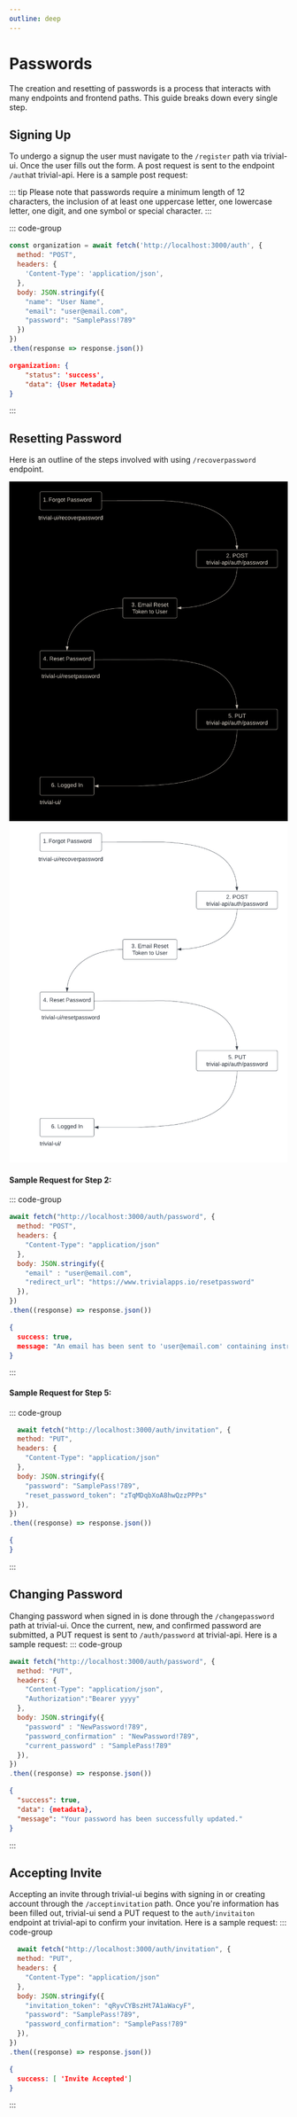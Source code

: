 ```yaml
---
outline: deep
---
```


<script setup>
import { useData } from 'vitepress'
const { isDark } = useData()
</script>

# Passwords
The creation and resetting of passwords is a process that interacts with many endpoints and frontend paths. This guide breaks down every single step. 

## Signing Up
To undergo a signup the user must navigate to the `/register` path via trivial-ui. Once the user fills out the form. A post request is sent to the endpoint `/auth`at trivial-api.  Here is a sample post request: 

::: tip Please note that passwords require a minimum length of 12 characters, the inclusion of at least one uppercase letter, one lowercase letter, one digit, and one symbol or special character.
:::

::: code-group
```javascript [Request]
const organization = await fetch('http://localhost:3000/auth', {
  method: "POST",
  headers: {
    'Content-Type': 'application/json',
  },
  body: JSON.stringify({
    "name": "User Name",
    "email": "user@email.com",
    "password": "SamplePass!789"
  })
})
.then(response => response.json())
```
```json [Response]
organization: {
    "status": 'success',
    "data": {User Metadata}
}
```
:::

## Resetting Password
Here is an outline of the steps involved with using `/recoverpassword` endpoint. 


<img v-if="isDark" src = "../assets/Reset_Password_Flow_Dark.png"/>
<img v-else src = "../assets/Reset_Password_Flow_Light.png"/>


#### Sample Request for Step 2: 
::: code-group
```javascript [Request]
await fetch("http://localhost:3000/auth/password", {
  method: "POST",
  headers: {
    "Content-Type": "application/json"
  },
  body: JSON.stringify({
    "email" : "user@email.com",
    "redirect_url": "https://www.trivialapps.io/resetpassword"
  }),
})
.then((response) => response.json())
```
```json [Response]
{
  success: true,
  message: "An email has been sent to 'user@email.com' containing instructions for resetting your password."
}  
```
:::

#### Sample Request for Step 5: 
::: code-group
```javascript [Request]
  await fetch("http://localhost:3000/auth/invitation", {
  method: "PUT",
  headers: {
    "Content-Type": "application/json"
  },
  body: JSON.stringify({
    "password": "SamplePass!789",
    "reset_password_token": "zTqMDqbXoA8hwQzzPPPs"
  }),
})
.then((response) => response.json())
```
```json [Response]
{
}  
```
:::

## Changing Password
Changing password when signed in is done through the `/changepassword` path at trivial-ui. Once the current, new, and confirmed password are submitted, a PUT request is sent to `/auth/password` at trivial-api. Here is a sample request: 
::: code-group
```javascript [Request]
await fetch("http://localhost:3000/auth/password", {
  method: "PUT",
  headers: {
    "Content-Type": "application/json",
    "Authorization":"Bearer yyyy"
  },
  body: JSON.stringify({
    "password" : "NewPassword!789",
    "password_confirmation" : "NewPassword!789",
    "current_password" : "SamplePass!789"
  }),
})
.then((response) => response.json())
```
```json [Response]
{
  "success": true,
  "data": {metadata},
  "message": "Your password has been successfully updated."
}
```
:::
## Accepting Invite
Accepting an invite through trivial-ui begins with signing in or creating account through the `/acceptinvitation` path. Once you're information has been filled out, trivial-ui send a PUT request to the `auth/invitaiton` endpoint at trivial-api to confirm your invitation. Here is a sample request:
::: code-group
```javascript [Request]
  await fetch("http://localhost:3000/auth/invitation", {
  method: "PUT",
  headers: {
    "Content-Type": "application/json"
  },
  body: JSON.stringify({
    "invitation_token": "qRyvCYBszHt7A1aWacyF",
    "password": "SamplePass!789",
    "password_confirmation": "SamplePass!789"
  }),
})
.then((response) => response.json())
```
```json [Response]
{
  success: [ 'Invite Accepted']
}  
```
:::